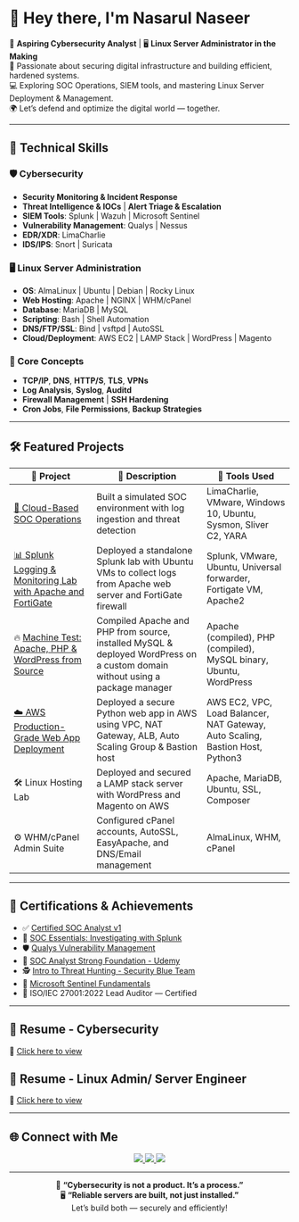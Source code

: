 # 👋 Hey there, I'm Nasarul Naseer

🚀 **Aspiring Cybersecurity Analyst** | 🖥️ **Linux Server Administrator in the Making**  
🔐 Passionate about securing digital infrastructure and building efficient, hardened systems.  
💻 Exploring SOC Operations, SIEM tools, and mastering Linux Server Deployment & Management.  
🌍 Let’s defend and optimize the digital world — together.

---

## 🧰 Technical Skills

### 🛡️ Cybersecurity
- **Security Monitoring & Incident Response**
- **Threat Intelligence & IOCs** | **Alert Triage & Escalation**
- **SIEM Tools**: Splunk | Wazuh | Microsoft Sentinel
- **Vulnerability Management**: Qualys | Nessus
- **EDR/XDR**: LimaCharlie
- **IDS/IPS**: Snort | Suricata

### 🖥️ Linux Server Administration
- **OS**: AlmaLinux | Ubuntu | Debian | Rocky Linux
- **Web Hosting**: Apache | NGINX | WHM/cPanel
- **Database**: MariaDB | MySQL
- **Scripting**: Bash | Shell Automation
- **DNS/FTP/SSL**: Bind | vsftpd | AutoSSL
- **Cloud/Deployment**: AWS EC2 | LAMP Stack | WordPress | Magento

### 🧠 Core Concepts
- **TCP/IP**, **DNS**, **HTTP/S**, **TLS**, **VPNs**
- **Log Analysis**, **Syslog**, **Auditd**
- **Firewall Management** | **SSH Hardening**
- **Cron Jobs**, **File Permissions**, **Backup Strategies**

---

## 🛠️ Featured Projects

| 🔧 Project | 💬 Description | 🧰 Tools Used |
|-----------|----------------|---------------|
| [🔐 Cloud-Based SOC Operations](https://github.com/nasarul10/soc-home-lab-project.git) | Built a simulated SOC environment with log ingestion and threat detection | LimaCharlie, VMware, Windows 10, Ubuntu, Sysmon, Sliver C2, YARA  |
| [📊 Splunk Logging & Monitoring Lab with Apache and FortiGate](https://github.com/nasarul10/splunk-logging-lab.git) | Deployed a standalone Splunk lab with Ubuntu VMs to collect logs from Apache web server and FortiGate firewall | Splunk, VMware, Ubuntu, Universal forwarder, Fortigate VM, Apache2 |
| 🔥 [Machine Test: Apache, PHP & WordPress from Source](https://github.com/nasarul10/apache-php-wordpress-from-source.git) | Compiled Apache and PHP from source, installed MySQL & deployed WordPress on a custom domain without using a package manager | Apache (compiled), PHP (compiled), MySQL binary, Ubuntu, WordPress |
| [☁️ AWS Production-Grade Web App Deployment](https://github.com/nasarul10/aws-prod-vpc-project) | Deployed a secure Python web app in AWS using VPC, NAT Gateway, ALB, Auto Scaling Group & Bastion host | AWS EC2, VPC, Load Balancer, NAT Gateway, Auto Scaling, Bastion Host, Python3 |
| 🛠️ Linux Hosting Lab | Deployed and secured a LAMP stack server with WordPress and Magento on AWS | Apache, MariaDB, Ubuntu, SSL, Composer |
| ⚙️ WHM/cPanel Admin Suite | Configured cPanel accounts, AutoSSL, EasyApache, and DNS/Email management | AlmaLinux, WHM, cPanel |

---

## 📜 Certifications & Achievements

- ✅ [Certified SOC Analyst v1](https://drive.google.com/file/d/15jJZH53lRRnxAF893UZN_N9RJ-XwWuju/view?usp=drive_link)  
- 🔎 [SOC Essentials: Investigating with Splunk](https://drive.google.com/file/d/1_geEW4Ggdbc0C8KDe1fKM__sWqUz7FSA/view?usp=drive_link)  
- 🛡️ [Qualys Vulnerability Management](https://drive.google.com/file/d/16bbjZmjN46-bs4-BOfVi17Ic9ihp1Los/view?usp=drive_link)  
- 🧠 [SOC Analyst Strong Foundation - Udemy](https://www.udemy.com/certificate/UC-ad98c13f-91d6-42a0-9daf-a7c3c23f7390/)  
- 🕵️ [Intro to Threat Hunting - Security Blue Team](https://drive.google.com/file/d/1HbvGIuPGdUwJSMZ-VsLqTWddxrf10Q9p/view?usp=drive_link)  
- 🧭 [Microsoft Sentinel Fundamentals](https://learn.microsoft.com/en-in/users/nasarulnaseer-0714/achievements/cf5h7jx9)  
- 📄 ISO/IEC 27001:2022 Lead Auditor — Certified

---

## 📄 Resume - Cybersecurity

📁 [Click here to view](https://github.com/nasarul10/Resume/blob/main/Nasarul_Naseer_Resume.pdf)

## 📄 Resume - Linux Admin/ Server Engineer

📁 [Click here to view](https://github.com/nasarul10/Resume/blob/main/Nasarul_Naseer_LA_SE_Resume_1.pdf)

---

## 🌐 Connect with Me

<p align="center">
  <a href="https://www.linkedin.com/in/nasarulnaseer/">
    <img src="https://img.shields.io/badge/LinkedIn-%230077B5.svg?style=for-the-badge&logo=linkedin&logoColor=white"/>
  </a>
  <a href="https://www.instagram.com/nasarul_nazz/">
    <img src="https://img.shields.io/badge/Instagram-%23E4405F.svg?style=for-the-badge&logo=instagram&logoColor=white"/>
  </a>
  <a href="#">
    <img src="https://img.shields.io/badge/X-%23000000.svg?style=for-the-badge&logo=x&logoColor=white"/>
  </a>
</p>

---

<p align="center">
  🔐 <strong>“Cybersecurity is not a product. It’s a process.”</strong><br>
  🖥️ <strong>“Reliable servers are built, not just installed.”</strong><br>
  Let’s build both — securely and efficiently!
</p>
